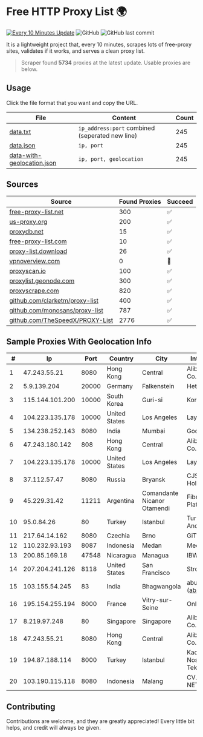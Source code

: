 
# Free HTTP Proxy List 🌍

[![Every 10 Minutes Update](https://github.com/mertguvencli/http-proxy-list/actions/workflows/main.yml/badge.svg?branch=main)](https://github.com/mertguvencli/http-proxy-list/actions/workflows/main.yml)
![GitHub](https://img.shields.io/github/license/mertguvencli/http-proxy-list)
![GitHub last commit](https://img.shields.io/github/last-commit/mertguvencli/http-proxy-list)

It is a lightweight project that, every 10 minutes, scrapes lots of free-proxy sites, validates if it works, and serves a clean proxy list.


> Scraper found **5734** proxies at the latest update. Usable proxies are below.

## Usage

Click the file format that you want and copy the URL.


|File|Content|Count|
|----|-------|-----|
|[data.txt](https://raw.githubusercontent.com/mertguvencli/http-proxy-list/main/proxy-list/data.txt)|`ip_address:port` combined (seperated new line)|245|
|[data.json](https://raw.githubusercontent.com/mertguvencli/http-proxy-list/main/proxy-list/data.json)|`ip, port`|245|
|[data-with-geolocation.json](https://raw.githubusercontent.com/mertguvencli/http-proxy-list/main/proxy-list/data-with-geolocation.json)|`ip, port, geolocation`|245|

## Sources

|Source|Found Proxies|Succeed|
|------|-------------|-------|
|[free-proxy-list.net](https://free-proxy-list.net)|300|✅|
|[us-proxy.org](https://www.us-proxy.org)|200|✅|
|[proxydb.net](http://proxydb.net)|15|✅|
|[free-proxy-list.com](https://free-proxy-list.com/?page=&port=&type%5B%5D=http&type%5B%5D=https&up_time=0&search=Search)|10|✅|
|[proxy-list.download](https://www.proxy-list.download/HTTP)|26|✅|
|[vpnoverview.com](https://vpnoverview.com/privacy/anonymous-browsing/free-proxy-servers)|0|🚫|
|[proxyscan.io](https://www.proxyscan.io)|100|✅|
|[proxylist.geonode.com](https://proxylist.geonode.com/api/proxy-list?limit=300&page=1&sort_by=lastChecked&sort_type=desc&protocols=http,https)|300|✅|
|[proxyscrape.com](https://api.proxyscrape.com/v2/?request=displayproxies&protocol=http&timeout=10000&country=all&ssl=all&anonymity=all)|820|✅|
|[github.com/clarketm/proxy-list](https://raw.githubusercontent.com/clarketm/proxy-list/master/proxy-list-raw.txt)|400|✅|
|[github.com/monosans/proxy-list](https://raw.githubusercontent.com/monosans/proxy-list/main/proxies/http.txt)|787|✅|
|[github.com/TheSpeedX/PROXY-List](https://raw.githubusercontent.com/TheSpeedX/PROXY-List/master/http.txt)|2776|✅|


## Sample Proxies With Geolocation Info

|#|Ip|Port|Country|City|Internet Service Provider|
|-|--|----|-------|----|-------------------------|
|1|47.243.55.21|8080|Hong Kong|Central|Alibaba (US) Technology Co., Ltd.|
|2|5.9.139.204|20000|Germany|Falkenstein|Hetzner Online GmbH|
|3|115.144.101.200|10000|South Korea|Guri-si|Korea Telecom|
|4|104.223.135.178|10000|United States|Los Angeles|LayerHost|
|5|134.238.252.143|8080|India|Mumbai|Google LLC|
|6|47.243.180.142|808|Hong Kong|Central|Alibaba (US) Technology Co., Ltd.|
|7|104.223.135.178|10000|United States|Los Angeles|LayerHost|
|8|37.112.57.47|8080|Russia|Bryansk|CJSC "ER-Telecom Holding" Bryansk branch|
|9|45.229.31.42|11211|Argentina|Comandante Nicanor Otamendi|Fibras Opticas De MAR Del Plata S.A.|
|10|95.0.84.26|80|Turkey|Istanbul|Turk Telekomunikasyon Anonim Sirketi|
|11|217.64.14.162|8080|Czechia|Brno|GiTy, a.s.|
|12|110.232.93.193|8087|Indonesia|Medan|Media Antar Nusa PT.|
|13|200.85.169.18|47548|Nicaragua|Managua|IBW Communications|
|14|207.204.241.126|8118|United States|San Francisco|Strong Technology|
|15|103.155.54.245|83|India|Bhagwangola|abuse-mailbox: (abuse@pegasuswave.com)|
|16|195.154.255.194|8000|France|Vitry-sur-Seine|Online S.A.S.|
|17|8.219.97.248|80|Singapore|Singapore|Alibaba (US) Technology Co., Ltd.|
|18|47.243.55.21|8080|Hong Kong|Central|Alibaba (US) Technology Co., Ltd.|
|19|194.87.188.114|8000|Turkey|Istanbul|Kadir Huseyin Tezcan Nosspeed Internet Teknolojileri|
|20|103.190.115.118|8080|Indonesia|Malang|CV. SUMBER PRATAMA NETWORK|



## Contributing

Contributions are welcome, and they are greatly appreciated! Every
little bit helps, and credit will always be given.

